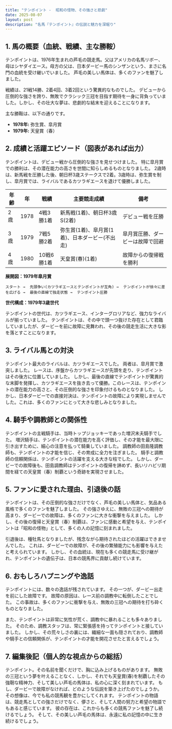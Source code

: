 ```yaml
---
title: "テンポイント -  昭和の怪物、その強さと悲劇"
date: 2025-08-07
layout: post
description: "名馬『テンポイント』の伝説と魅力を深堀り"
---
```


## 1. 馬の概要（血統、戦績、主な勝鞍）

テンポイントは、1976年生まれの芦毛の競走馬。父はアメリカの名馬リボー、母はシヤダイエース。母方の父は、日本ダービー馬のシンザンという、まさに名門の血統を受け継いでいました。  芦毛の美しい馬体は、多くのファンを魅了しました。

戦績は、21戦14勝、2着4回、3着2回という驚異的なものでした。  デビューから圧倒的な強さを誇り、無敗でクラシック三冠を目指す期待を一身に背負っていました。しかし、その壮大な夢は、悲劇的な結末を迎えることになります。

主な勝鞍は、以下の通りです。

* **1978年:**  弥生賞、皐月賞
* **1979年:**  天皇賞（春）


## 2. 成績と活躍エピソード（図表があれば出力）

テンポイントは、デビュー戦から圧倒的な強さを見せつけました。  特に皐月賞での勝利は、その潜在能力の高さを世間に知らしめるものとなりました。  2歳時は、新馬戦を圧勝した後、朝日杯3歳ステークスで2着。3歳時は、弥生賞を制し、皐月賞では、ライバルであるカツラギエースを退けて優勝しました。

| 年齢 | 年 | 戦績 | 主要競走成績 | 備考 |
|---|---|---|---|---|
| 2歳 | 1978 | 4戦3勝1着 | 新馬戦(1着)、朝日杯3歳S(2着) |  デビュー戦を圧勝 |
| 3歳 | 1979 | 7戦5勝2着 | 弥生賞(1着)、皐月賞(1着)、日本ダービー(不出走) |  皐月賞圧勝、ダービーは故障で回避 |
| 4歳 | 1980 | 10戦6勝1着 | 天皇賞(春)(1着) |  故障からの復帰戦を勝利 |


**展開図：1979年皐月賞**

```
スタート →  先頭争い(カツラギエースとテンポイントが互角) →  テンポイントが徐々に差を広げる →  最後の直線で独走状態 →  テンポイント圧勝
```

**世代構成：1979年3歳世代**

テンポイントの世代は、カツラギエース、インターグロリアなど、強力なライバルが揃っていました。  テンポイントは、その中で頭一つ抜けた存在として君臨していましたが、ダービーを前に故障に見舞われ、その後の競走生活に大きな影を落とすことになります。


## 3. ライバル馬との対決

テンポイント最大のライバルは、カツラギエースでした。  両者は、皐月賞で激突しました。  レースは、序盤からカツラギエースが先頭を走り、テンポイントはその後方に位置していました。  しかし、最後の直線でテンポイントが驚異的な末脚を発揮し、カツラギエースを抜き去って優勝。このレースは、テンポイントの潜在能力の高さと、その圧倒的な強さを印象付けるものとなりました。  しかし、日本ダービーでの直接対決は、テンポイントの故障により実現しませんでした。これは、多くのファンにとって大きな悲しみとなりました。


## 4. 騎手や調教師との関係性

テンポイントの主戦騎手は、当時トップジョッキーであった増沢末夫騎手でした。  増沢騎手は、テンポイントの潜在能力を高く評価し、その才能を最大限に引き出すために、細心の注意を払って騎乗していました。  調教師の田島隆調教師も、テンポイントの才能を信じ、その育成に全力を注ぎました。  騎手と調教師の信頼関係は、テンポイントの活躍を支える大きな柱でした。  しかし、ダービーでの故障後も、田島調教師はテンポイントの復帰を諦めず、長いリハビリ期間を経ての天皇賞（春）制覇という奇跡を実現させました。


## 5. ファンに愛された理由、引退後の話

テンポイントは、その圧倒的な強さだけでなく、芦毛の美しい馬体と、気品ある風格で多くのファンを魅了しました。  その強さゆえに、無敗の三冠への期待が高まり、ダービーでの故障は、多くのファンに大きな衝撃を与えました。  しかし、その後の復帰と天皇賞（春）制覇は、ファンに感動と希望を与え、テンポイントは「昭和の怪物」として、多くの人の記憶に刻まれました。

引退後は、種牡馬となりましたが、残念ながら期待されたほどの活躍はできませんでした。  これは、ダービーでの故障が、その後の繁殖能力にも影響を与えたと考えられています。  しかし、その血統は、現在も多くの競走馬に受け継がれ、テンポイントの遺伝子は、日本の競馬界に貢献し続けています。


## 6. おもしろハプニングや逸話

テンポイントには、数々の逸話が残されています。  その一つが、ダービー出走を前にした故障です。  故障の原因は、レース前の調教中に転倒したことでした。  この事故は、多くのファンに衝撃を与え、無敗の三冠への期待を打ち砕くものとなりました。

また、テンポイントは非常に気性が荒く、調教中に暴れることも多々ありました。  そのため、調教スタッフは、常に緊張感を持ってテンポイントと接していました。  しかし、その荒々しさの裏には、繊細な一面も隠されており、調教師や騎手との信頼関係が、テンポイントの才能を開花させたと言えるでしょう。


## 7. 編集後記（個人的な視点からの総括）

テンポイント。その名前を聞くだけで、胸に込み上げるものがあります。  無敗の三冠という夢を叶えることなく、しかし、それでも天皇賞(春)を制覇したその強靭な精神力、そして美しい芦毛の馬体は、私の心に深く刻まれています。  もし、ダービーで故障がなければ、どのような伝説を築き上げたのでしょうか。  その想像は、今でも私の競馬観を豊かにしてくれます。  テンポイントの物語は、競走馬としての強さだけでなく、儚さと、そして人間の努力と希望の物語でもあると感じています。  彼の存在は、これからも多くの競馬ファンを魅了し続けるでしょう。  そして、その美しい芦毛の馬体は、永遠に私の記憶の中に生き続けるでしょう。

